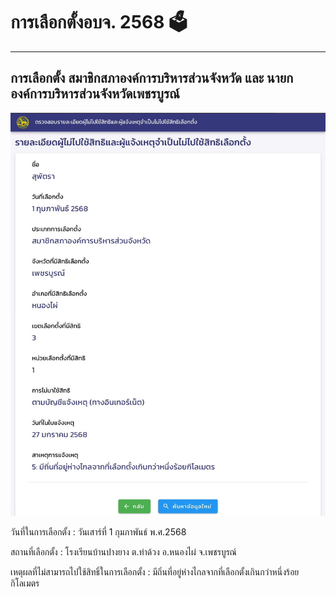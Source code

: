# การเลือกตั้งอบจ. 2568 🗳️

---

## การเลือกตั้ง สมาชิกสภาองค์การบริหารส่วนจังหวัด และ นายกองค์การบริหารส่วนจังหวัดเพชรบูรณ์

![election](img/election.jpg)

วันที่ในการเลือกตั้ง : วันเสาร์ที่ 1 กุมภาพันธ์ พ.ศ.2568

สถานที่เลือกตั้ง :  โรงเรียนบ้านปางยาง ต.ท่าด้วง อ.หนองไผ่ จ.เพชรบูรณ์

เหตุผลที่ไม่สามารถไปใช้สิทธิ์ในการเลือกตั้ง : มีถิ่นที่อยู่ห่างไกลจากที่เลือกตั้งเกินกว่าหนึ่งร้อยกิโลเมตร
